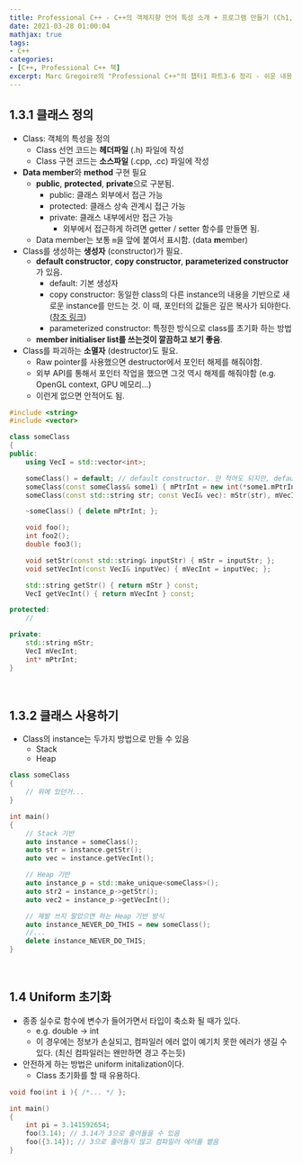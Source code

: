 ```yaml
---
title: Professional C++ - C++의 객체지향 언어 특성 소개 + 프로그램 만들기 (Ch1, Part 3-6)
date: 2021-03-28 01:00:04
mathjax: true
tags: 
- C++
categories: 
- [C++, Professional C++ 책]
excerpt: Marc Gregoire의 "Professional C++"의 챕터1 파트3-6 정리 - 쉬운 내용이니까 중요한 내용만...
---
```


## 1.3.1 클래스 정의

- Class: 객체의 특성을 정의
  - Class 선언 코드는 **헤더파일** (.h) 파일에 작성
  - Class 구현 코드는 **소스파일** (.cpp, .cc) 파일에 작성
- **Data member**와 **method** 구현 필요
  - **public**, **protected**, **private**으로 구분됨.
    - public: 클래스 외부에서 접근 가능
    - protected: 클래스 상속 관계시 접근 가능 
    - private: 클래스 내부에서만 접근 가능
      - 외부에서 접근하게 하려면 getter / setter 함수를 만들면 됨.
  - Data member는 보통 `m`을 앞에 붙여서 표시함. (data **m**ember)
- Class를 생성하는 **생성자** (constructor)가 필요.
  - **default constructor**, **copy constructor**, **parameterized constructor**가 있음.
    - default: 기본 생성자
    - copy constructor: 동일한 class의 다른 instance의 내용을 기반으로 새로운 instance를 만드는 것. 이 때, 포인터의 값들은 깊은 복사가 되야한다. ([참조 링크](https://jaehun2841.github.io/2019/01/13/java-object-copy/))
    - parameterized constructor: 특정한 방식으로 class를 초기화 하는 방법
  - **member initialiser list를 쓰는것이 깔끔하고 보기 좋음**.
- Class를 파괴하는 **소멸자** (destructor)도 필요.
  - Raw pointer를 사용했으면 destructor에서 포인터 해제를 해줘야함.
  - 외부 API를 통해서 포인터 작업을 했으면 그것 역시 해제를 해줘야함 (e.g. OpenGL context, GPU 메모리...)
  - 이런게 없으면 안적어도 됨.

```cpp
#include <string>
#include <vector>

class someClass
{
public:
    using VecI = std::vector<int>;

    someClass() = default; // default constructor. 안 적어도 되지만, default를 적어주면 좀 더 확실하게 표현 가능.
    someClass(const someClass& some1) { mPtrInt = new int(*some1.mPtrInt); }; // Copy constructor. 포인터의 deep copy를 함
    someClass(const std::string str; const VecI& vec): mStr(str), mVecInt(vec) {}; // parameterised constructor + member initialiser list

    ~someClass() { delete mPtrInt; };

    void foo();
    int foo2();
    double foo3();

    void setStr(const std::string& inputStr) { mStr = inputStr; };
    void setVecInt(const VecI& inputVec) { mVecInt = inputVec; };

    std::string getStr() { return mStr } const;
    VecI getVecInt() { return mVecInt } const;

protected:
    //

private:
    std::string mStr;
    VecI mVecInt;
    int* mPtrInt;
}
```

&nbsp;

## 1.3.2 클래스 사용하기

- Class의 instance는 두가지 방법으로 만들 수 있음
  - Stack
  - Heap

```cpp
class someClass
{
    // 위에 있던거...
}

int main()
{
    // Stack 기반
    auto instance = someClass();
    auto str = instance.getStr();
    auto vec = instance.getVecInt();

    // Heap 기반
    auto instance_p = std::make_unique<someClass>();
    auto str2 = instance_p->getStr();
    auto vec2 = instance_p->getVecInt();

    // 제발 쓰지 말았으면 하는 Heap 기반 방식
    auto instance_NEVER_DO_THIS = new someClass();
    //...
    delete instance_NEVER_DO_THIS;
}
```

&nbsp;

## 1.4 Uniform 초기화

- 종종 실수로 함수에 변수가 들어가면서 타입이 축소화 될 때가 있다.
  - e.g. double -> int
  - 이 경우에는 정보가 손실되고, 컴파일러 에러 없이 예기치 못한 에러가 생길 수 있다. (최신 컴파일러는 왠만하면 경고 주는듯)
- 안전하게 하는 방법은 uniform initalization이다.
  - Class 초기화를 할 때 유용하다.

```cpp
void foo(int i ){ /*... */ };

int main()
{
    int pi = 3.141592654;
    foo(3.14); // 3.14가 3으로 줄어들을 수 있음
    foo({3.14}); // 3으로 줄어들지 않고 컴파일러 에러를 뱉음
}
```

